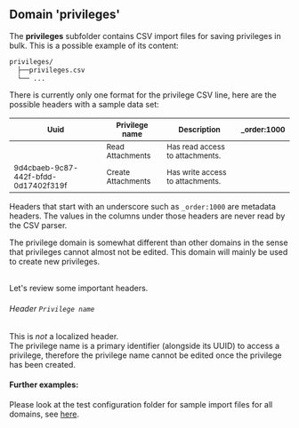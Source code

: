 ## Domain 'privileges'
The **privileges** subfolder contains CSV import files for saving privileges in bulk. This is a possible example of its content:
```bash
privileges/
  ├──privileges.csv
  └── ...
```
There is currently only one format for the privilege CSV line, here are the possible headers with a sample data set:

|<sub>Uuid</sub> |<sub>Privilege name</sub> | <sub>Description</sub> | <sub>_order:1000</sub> |
| - | - | - | - |
|| <sub>Read Attachments</sub> | <sub>Has read access to attachments.</sub> ||
| <sub>9d4cbaeb-9c87-442f-bfdd-0d17402f319f</sub> | <sub>Create Attachments</sub> | <sub>Has write access to attachments.</sub> ||

Headers that start with an underscore such as `_order:1000` are metadata headers. The values in the columns under those headers are never read by the CSV parser.

The privilege domain is somewhat different than other domains in the sense that privileges cannot almost not be edited. This domain will mainly be used to create new privileges.

<br/>Let's review some important headers.

###### Header `Privilege name`
This is _not_ a localized header.
<br/>The privilege name is a primary identifier (alongside its UUID) to access a privilege, therefore the privilege name cannot be edited once the privilege has been created.

#### Further examples:
Please look at the test configuration folder for sample import files for all domains, see [here](../api/src/test/resources/testAppDataDir/configuration).